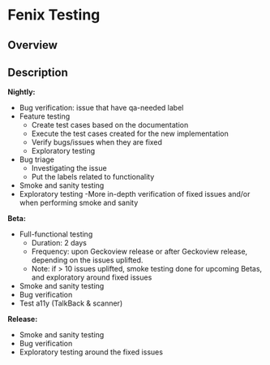 Fenix Testing
=============

Overview
--------


Description
-----------

**Nightly:**
- Bug verification: issue that have qa-needed label
- Feature testing
    - Create test cases based on the documentation
    - Execute the test cases created for the new implementation
    - Verify bugs/issues when they are fixed
    - Exploratory testing
- Bug triage 
    - Investigating the issue 
    - Put the labels related to functionality
- Smoke and sanity testing
- Exploratory testing
    -More in-depth verification of fixed issues and/or when performing smoke and sanity

**Beta:**
- Full-functional testing 
    - Duration: 2 days
    - Frequency: upon Geckoview release or after Geckoview release, depending on the issues uplifted.
    - Note: if > 10 issues uplifted, smoke testing done for upcoming Betas, and exploratory around fixed issues
- Smoke and sanity testing 
- Bug verification
- Test a11y (TalkBack & scanner)

**Release:**
- Smoke and sanity testing
- Bug verification
- Exploratory testing around the fixed issues
